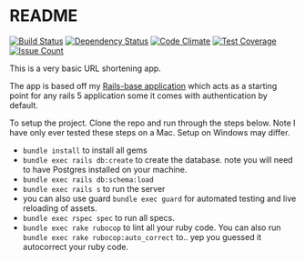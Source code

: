 # README
[![Build Status](https://travis-ci.org/Petecass/shorty.svg?branch=master)](https://travis-ci.org/Petecass/shorty)
[![Dependency Status](https://gemnasium.com/badges/github.com/Petecass/shorty.svg)](https://gemnasium.com/github.com/Petecass/shorty)
[![Code Climate](https://codeclimate.com/github/Petecass/shorty/badges/gpa.svg)](https://codeclimate.com/github/Petecass/shorty)
[![Test Coverage](https://codeclimate.com/github/Petecass/shorty/badges/coverage.svg)](https://codeclimate.com/github/Petecass/shorty/coverage)
[![Issue Count](https://codeclimate.com/github/Petecass/shorty/badges/issue_count.svg)](https://codeclimate.com/github/Petecass/shorty)

This is a very basic URL shortening app.

The app is based off my [Rails-base application](https://github.com/Petecass/rails-base) which acts as a starting point for any rails 5 application some it comes with authentication by default.



To setup the project. Clone the repo and run through the steps below. Note I have only ever tested these steps on a Mac. Setup on Windows may differ.

- `bundle install` to install all gems
- `bundle exec rails db:create` to create the database. note you will need to have Postgres installed on your machine.
- `bundle exec rails db:schema:load`
- `bundle exec rails s` to run the server
- you can also use guard `bundle exec guard` for automated testing and live reloading of assets.
- `bundle exec rspec spec` to run all specs.
- `bundle exec rake rubocop` to lint all your ruby code. You can also run `bundle exec rake rubocop:auto_correct` to.. yep you guessed it autocorrect your ruby code.
